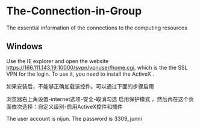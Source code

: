 # The-Connection-in-Group
The essential information of the connections to the computing resources


## Windows
Use the IE explorer and open the website https://166.111.143.19:10000/svpn/vpnuser/home.cgi, which is the the SSL VPN for the login.
To use it, you need to install the ActiveX . 

如果安装后，不能够正确加载该控件。可以通过下面的步骤启用

浏览器右上角设置-internet选项-安全-取消勾选 启用保护模式 ，然后再在这个页面依次选择：自定义级别-启用ActiveX控件和插件

The user account is nijun. The password is 3309_junni

